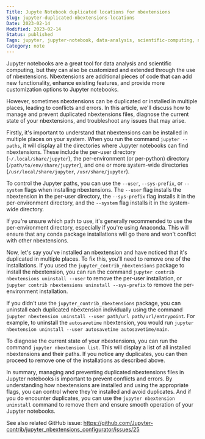 ```yaml
---
Title: Jupyte Notebook duplicated locations for nbextensions
Slug: jupyter-duplicated-nbextensions-locations
Date: 2023-02-14
Modified: 2023-02-14
Status: published
Tags: jupyter, jupyter-notebook, data-analysis, scientific-computing, nbextensions, customization, duplicates, diagnose, paths, per-user-directory, per-environment-directory, system-wide-directories, Anaconda, conda-package, jupyter_contrib_nbextensions
Category: note
---
```


Jupyter notebooks are a great tool for data analysis and scientific computing, but they can also be customized and extended through the use of nbextensions. Nbextensions are additional pieces of code that can add new functionality, enhance existing features, and provide more customization options to Jupyter notebooks.

However, sometimes nbextensions can be duplicated or installed in multiple places, leading to conflicts and errors. In this article, we'll discuss how to manage and prevent duplicated nbextensions files, diagnose the current state of your nbextensions, and troubleshoot any issues that may arise.

Firstly, it's important to understand that nbextensions can be installed in multiple places on your system. When you run the command `jupyter --paths`, it will display all the directories where Jupyter notebooks can find nbextensions. These include the per-user directory (`~/.local/share/jupyter`), the per-environment (or per-python) directory (`/path/to/env/share/jupyter`), and one or more system-wide directories (`/usr/local/share/jupyter`, `/usr/share/jupyter`).

To control the Jupyter paths, you can use the `--user`, `--sys-prefix`, or `--system` flags when installing nbextensions. The `--user` flag installs the nbextension in the per-user directory, the `--sys-prefix` flag installs it in the per-environment directory, and the `--system` flag installs it in the system-wide directory.

If you're unsure which path to use, it's generally recommended to use the per-environment directory, especially if you're using Anaconda. This will ensure that any conda package installations will go there and won't conflict with other nbextensions.

Now, let's say you've installed an nbextension and have noticed that it's duplicated in multiple places. To fix this, you'll need to remove one of the installations. If you used the `jupyter_contrib_nbextensions` package to install the nbextension, you can run the command `jupyter contrib nbextensions uninstall --user` to remove the per-user installation, or `jupyter contrib nbextensions uninstall --sys-prefix` to remove the per-environment installation.

If you didn't use the `jupyter_contrib_nbextensions` package, you can uninstall each duplicated nbextension individually using the command `jupyter nbextension uninstall --user path/url path/url/entrypoint`. For example, to uninstall the `autosavetime` nbextension, you would run `jupyter nbextension uninstall --user autosavetime autosavetime/main`.

To diagnose the current state of your nbextensions, you can run the command `jupyter nbextension list`. This will display a list of all installed nbextensions and their paths. If you notice any duplicates, you can then proceed to remove one of the installations as described above.

In summary, managing and preventing duplicated nbextensions files in Jupyter notebooks is important to prevent conflicts and errors. By understanding how nbextensions are installed and using the appropriate flags, you can control where they're installed and avoid duplicates. And if you do encounter duplicates, you can use the `jupyter nbextension uninstall` command to remove them and ensure smooth operation of your Jupyter notebooks.

See also related GitHub issue: https://github.com/Jupyter-contrib/jupyter_nbextensions_configurator/issues/25

